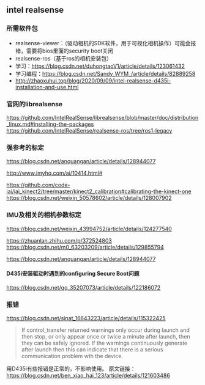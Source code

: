 ## intel realsense
### 所需软件包
- realsense-viewer：（驱动相机的SDK软件，用于可视化相机操作）可能会报错，需要将bios里面的security boot关闭
- realsense-ros（基于ros的相机安装包）
- 学习：https://blog.csdn.net/duhongtaoV1/article/details/123061432
- 学习编程：https://blog.csdn.net/Sandy_WYM_/article/details/82889258
- http://zhaoxuhui.top/blog/2020/09/09/intel-realsense-d435i-installation-and-use.html
### 官网的librealsense
https://github.com/IntelRealSense/librealsense/blob/master/doc/distribution_linux.md#installing-the-packages
https://github.com/IntelRealSense/realsense-ros/tree/ros1-legacy

### 强参考的标定
https://blog.csdn.net/anquangan/article/details/128944077

http://www.imyhq.com/ai/10414.html#

https://github.com/code-iai/iai_kinect2/tree/master/kinect2_calibration#calibrating-the-kinect-one
<https://blog.csdn.net/weixin_50578602/article/details/128007902>



### IMU及相关的相机参数标定
https://blog.csdn.net/weixin_43994752/article/details/124277540

<https://zhuanlan.zhihu.com/p/372524803>
<https://blog.csdn.net/m0_63203209/article/details/129855794>

https://blog.csdn.net/anquangan/article/details/128944077

#### D435i安装驱动时遇到的configuring Secure Boot问题

https://blog.csdn.net/qq_35207073/article/details/122186072

### 报错

https://blog.csdn.net/sinat_16643223/article/details/115322425

>If control_transfer returned warnings only occur during launch and then stop, or only appear once or twice a minute after launch, then they can be safely ignored.
>If the warnings continuously generate after launch then this can indicate that there is a serious communication problem wth the device.

用D435i有些报错是正常的，不影响使用。
原文链接：https://blog.csdn.net/ben_xiao_hai_123/article/details/121603486

